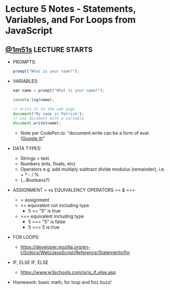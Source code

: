 # Lecture 5 Notes - Statements, Variables, and For Loops from JavaScript

## [@1m51s](https://youtu.be/UwNMelsm28Y?t=1m51s) LECTURE STARTS

- PROMPTS:

  ```js
  prompt("What is your name?");
  ```

- VARIABLES:

  ```js
  var name = prompt("What is your name?");

  console.log(name);

  // write it to the web page
  document("My name is Patrick");
  // use document with a variable
  document.write(name);
  ```

  - Note per CodePen.io: "document.write can be a form of eval. ([Google it](https://www.google.com/search?q=JS%20Hint%20document.write%20can%20be%20a%20form%20of%20eval.))"

- DATA TYPES:

  - Strings = text
  - Numbers (ints, floats, etc)
  - Operators e.g. add multiply subtract divide modulus (remainder), i.e. + \* - / %
  - (...Booleans?)

- ASSIGNMENT = vs EQUIVALENCY OPERATORS == & ===

  - = assignment
  - == equivalent not including type
    - 5 == "5" is true
  - === equivalent including type
    - 5 === "5" is false
    - 5 === 5 is true

- FOR LOOPS:

  - https://developer.mozilla.org/en-US/docs/Web/JavaScript/Reference/Statements/for

- IF, ELSE IF, ELSE

  - https://www.w3schools.com/js/js_if_else.asp

- Homework: basic math, for loop and fizz buzz!
